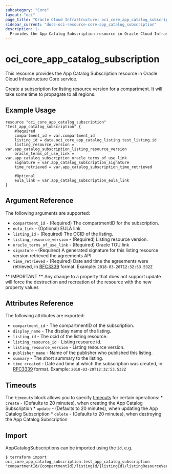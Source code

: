 ```yaml
---
subcategory: "Core"
layout: "oci"
page_title: "Oracle Cloud Infrastructure: oci_core_app_catalog_subscription"
sidebar_current: "docs-oci-resource-core-app_catalog_subscription"
description: |-
  Provides the App Catalog Subscription resource in Oracle Cloud Infrastructure Core service
---
```


# oci_core_app_catalog_subscription
This resource provides the App Catalog Subscription resource in Oracle Cloud Infrastructure Core service.

Create a subscription for listing resource version for a compartment. It will take some time to propagate to all regions.


## Example Usage

```hcl
resource "oci_core_app_catalog_subscription" "test_app_catalog_subscription" {
	#Required
	compartment_id = var.compartment_id
	listing_id = data.oci_core_app_catalog_listing.test_listing.id
	listing_resource_version = var.app_catalog_subscription_listing_resource_version
	oracle_terms_of_use_link = var.app_catalog_subscription_oracle_terms_of_use_link
	signature = var.app_catalog_subscription_signature
	time_retrieved = var.app_catalog_subscription_time_retrieved

	#Optional
	eula_link = var.app_catalog_subscription_eula_link
}
```

## Argument Reference

The following arguments are supported:

* `compartment_id` - (Required) The compartmentID for the subscription.
* `eula_link` - (Optional) EULA link
* `listing_id` - (Required) The OCID of the listing.
* `listing_resource_version` - (Required) Listing resource version.
* `oracle_terms_of_use_link` - (Required) Oracle TOU link
* `signature` - (Required) A generated signature for this listing resource version retrieved the agreements API.
* `time_retrieved` - (Required) Date and time the agreements were retrieved, in [RFC3339](https://tools.ietf.org/html/rfc3339) format. Example: `2018-03-20T12:32:53.532Z` 


** IMPORTANT **
Any change to a property that does not support update will force the destruction and recreation of the resource with the new property values

## Attributes Reference

The following attributes are exported:

* `compartment_id` - The compartmentID of the subscription.
* `display_name` - The display name of the listing.
* `listing_id` - The ocid of the listing resource.
* `listing_resource_id` - Listing resource id.
* `listing_resource_version` - Listing resource version.
* `publisher_name` - Name of the publisher who published this listing.
* `summary` - The short summary to the listing.
* `time_created` - Date and time at which the subscription was created, in [RFC3339](https://tools.ietf.org/html/rfc3339) format. Example: `2018-03-20T12:32:53.532Z` 

## Timeouts

The `timeouts` block allows you to specify [timeouts](https://registry.terraform.io/providers/hashicorp/oci/latest/docs/guides/changing_timeouts) for certain operations:
	* `create` - (Defaults to 20 minutes), when creating the App Catalog Subscription
	* `update` - (Defaults to 20 minutes), when updating the App Catalog Subscription
	* `delete` - (Defaults to 20 minutes), when destroying the App Catalog Subscription


## Import

AppCatalogSubscriptions can be imported using the `id`, e.g.

```
$ terraform import oci_core_app_catalog_subscription.test_app_catalog_subscription "compartmentId/{compartmentId}/listingId/{listingId}/listingResourceVersion/{listingResourceVersion}" 
```

